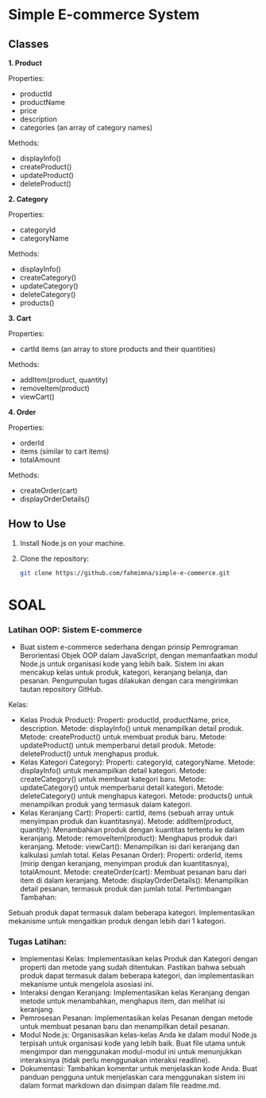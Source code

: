 # Simple E-commerce System
## Classes
**1. Product**

Properties:  
- productId
- productName
- price
- description
- categories (an array of category names)

Methods:
- displayInfo()
- createProduct()
- updateProduct()
- deleteProduct()

**2. Category**

Properties:
- categoryId
- categoryName

Methods:
- displayInfo()
- createCategory()
- updateCategory()
- deleteCategory()
- products()

**3. Cart**

Properties:
- cartId
items (an array to store products and their quantities)

Methods:
- addItem(product, quantity)
- removeItem(product)
- viewCart()

**4. Order**

Properties:
- orderId
- items (similar to cart items)
- totalAmount

Methods:
- createOrder(cart)
- displayOrderDetails()

## How to Use

1. Install Node.js on your machine.

2. Clone the repository:

   ```bash
   git clone https://github.com/fahmimna/simple-e-commerce.git

# SOAL

### Latihan OOP: Sistem E-commerce

* Buat sistem e-commerce sederhana dengan prinsip Pemrograman Berorientasi Objek OOP dalam JavaScript, dengan memanfaatkan modul Node.js untuk organisasi kode yang lebih baik. Sistem ini akan mencakup kelas untuk produk, kategori, keranjang belanja, dan pesanan. Pengumpulan tugas dilakukan dengan cara mengirimkan tautan repository GitHub. 

 Kelas:

- Kelas Produk Product):
Properti: productId, productName, price, description.
Metode: displayInfo() untuk menampilkan detail produk.
Metode: createProduct() untuk membuat produk baru.
Metode: updateProduct() untuk memperbarui detail produk.
Metode: deleteProduct() untuk menghapus produk.
- Kelas Kategori Category):
Properti: categoryId, categoryName.
Metode: displayInfo() untuk menampilkan detail kategori.
Metode: createCategory() untuk membuat kategori baru.
Metode: updateCategory() untuk memperbarui detail kategori.
Metode: deleteCategory() untuk menghapus kategori.
Metode: products() untuk menampilkan produk yang termasuk dalam kategori.
- Kelas Keranjang Cart):
Properti: cartId, items (sebuah array untuk menyimpan produk dan kuantitasnya).
Metode: addItem(product, quantity): Menambahkan produk dengan kuantitas tertentu ke dalam keranjang.
Metode: removeItem(product): Menghapus produk dari keranjang.
Metode: viewCart(): Menampilkan isi dari keranjang dan kalkulasi jumlah total.
Kelas Pesanan Order):
Properti: orderId, items (mirip dengan keranjang, menyimpan produk dan kuantitasnya), totalAmount.
Metode: createOrder(cart): Membuat pesanan baru dari item di dalam keranjang.
Metode: displayOrderDetails(): Menampilkan detail pesanan, termasuk produk dan jumlah total.
Pertimbangan Tambahan:

Sebuah produk dapat termasuk dalam beberapa kategori. Implementasikan mekanisme untuk mengaitkan produk dengan lebih dari 1 kategori.

### Tugas Latihan:

- Implementasi Kelas:
Implementasikan kelas Produk dan Kategori dengan properti dan metode yang sudah ditentukan.
Pastikan bahwa sebuah produk dapat termasuk dalam beberapa kategori, dan implementasikan mekanisme untuk mengelola asosiasi ini.
- Interaksi dengan Keranjang:
Implementasikan kelas Keranjang dengan metode untuk menambahkan, menghapus item, dan melihat isi keranjang.
- Pemrosesan Pesanan:
Implementasikan kelas Pesanan dengan metode untuk membuat pesanan baru dan menampilkan detail pesanan.
- Modul Node.js:
Organisasikan kelas-kelas Anda ke dalam modul Node.js terpisah untuk organisasi kode yang lebih baik.
Buat file utama untuk mengimpor dan menggunakan modul-modul ini untuk menunjukkan interaksinya (tidak perlu menggunakan interaksi readline).
- Dokumentasi:
Tambahkan komentar untuk menjelaskan kode Anda.
Buat panduan pengguna untuk menjelaskan cara menggunakan sistem ini dalam format markdown dan disimpan dalam file readme.md.
